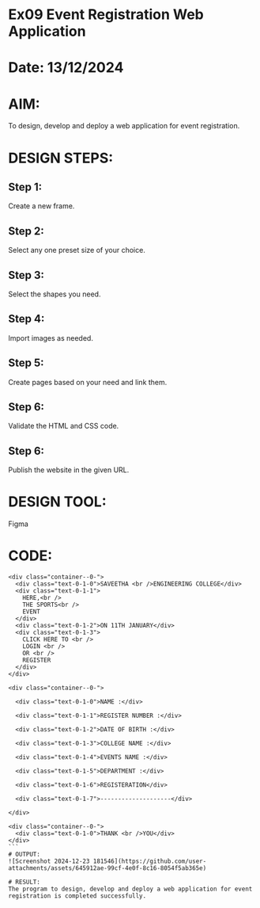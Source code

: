 # Ex09 Event Registration Web Application
# Date: 13/12/2024
# AIM:
To design, develop and deploy a web application for event registration.

# DESIGN STEPS:
## Step 1:
Create a new frame.

## Step 2:
Select any one preset size of your choice.

## Step 3:
Select the shapes you need.

## Step 4:
Import images as needed.

## Step 5:
Create pages based on your need and link them.

## Step 6:
Validate the HTML and CSS code.

## Step 6:
Publish the website in the given URL.

# DESIGN TOOL:
Figma

# CODE:
``````
<div class="container--0-">
  <div class="text-0-1-0">SAVEETHA <br />ENGINEERING COLLEGE</div>
  <div class="text-0-1-1">
    HERE,<br />
    THE SPORTS<br />
    EVENT
  </div>
  <div class="text-0-1-2">ON 11TH JANUARY</div>
  <div class="text-0-1-3">
    CLICK HERE TO <br />
    LOGIN <br />
    OR <br />
    REGISTER
  </div>
</div>

<div class="container--0-">

  <div class="text-0-1-0">NAME :</div>

  <div class="text-0-1-1">REGISTER NUMBER :</div>

  <div class="text-0-1-2">DATE OF BIRTH :</div>

  <div class="text-0-1-3">COLLEGE NAME :</div>

  <div class="text-0-1-4">EVENTS NAME :</div>

  <div class="text-0-1-5">DEPARTMENT :</div>

  <div class="text-0-1-6">REGISTERATION</div>

  <div class="text-0-1-7">--------------------</div>

</div>

<div class="container--0-">
  <div class="text-0-1-0">THANK <br />YOU</div>
</div>
```
# OUTPUT:
![Screenshot 2024-12-23 181546](https://github.com/user-attachments/assets/645912ae-99cf-4e0f-8c16-8054f5ab365e)

# RESULT:
The program to design, develop and deploy a web application for event registration is completed successfully.
